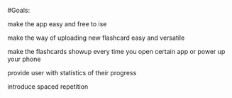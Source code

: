 #Goals:

make the app easy and free to ise

make the way of uploading new flashcard easy and versatile 

make the flashcards showup every time you open certain app or power up your phone

provide user with statistics of their progress

introduce spaced repetition